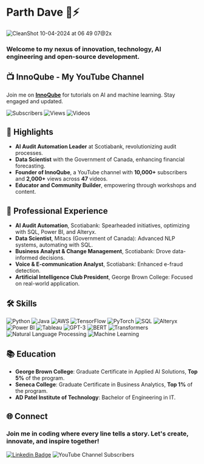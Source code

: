 # Parth Dave 🚀⚡

![CleanShot 10-04-2024 at 06 49 07@2x](https://github.com/WHATDOESTHEFOXSAY2U/WHATDOESTHEFOXSAY2U/assets/25818677/7586d539-6da5-4992-b276-f55780b9be9b)


<div align="left">
  
  ### Welcome to my nexus of innovation, technology, AI engineering and open-source development.
</div>

## 📺 InnoQube - My YouTube Channel

Join me on [**InnoQube**](https://www.youtube.com/@InnoQube/) for tutorials on AI and machine learning. Stay engaged and updated.

![Subscribers](https://img.shields.io/badge/Subscribers-10400-blue?style=for-the-badge&logo=YouTube&color=blue)
![Views](https://img.shields.io/badge/Views-131200-important?style=for-the-badge&logo=YouTube&color=orange)
![Videos](https://img.shields.io/badge/Videos-71-red?style=for-the-badge&logo=YouTube&color=red)

## 🌟 Highlights

- **AI Audit Automation Leader** at Scotiabank, revolutionizing audit processes.
- **Data Scientist** with the Government of Canada, enhancing financial forecasting.
- **Founder of InnoQube**, a YouTube channel with **10,000+** subscribers and **2,000+** views across **47** videos.
- **Educator and Community Builder**, empowering through workshops and content.

## 💼 Professional Experience

- **AI Audit Automation**, Scotiabank: Spearheaded initiatives, optimizing with SQL, Power BI, and Alteryx.
- **Data Scientist**, Mitacs (Government of Canada): Advanced NLP systems, automating with SQL.
- **Business Analyst & Change Management**, Scotiabank: Drove data-informed decisions.
- **Voice & E-communication Analyst**, Scotiabank: Enhanced e-fraud detection.
- **Artificial Intelligence Club President**, George Brown College: Focused on real-world application.

## 🛠️ Skills

![Python](https://img.shields.io/badge/Python-3776AB?style=for-the-badge&logo=python&logoColor=white)
![Java](https://img.shields.io/badge/Java-007396?style=for-the-badge&logo=java&logoColor=white)
![AWS](https://img.shields.io/badge/AWS-232F3E?style=for-the-badge&logo=amazon-aws&logoColor=white)
![TensorFlow](https://img.shields.io/badge/TensorFlow-FF6F00?style=for-the-badge&logo=TensorFlow&logoColor=white)
![PyTorch](https://img.shields.io/badge/PyTorch-EE4C2C?style=for-the-badge&logo=PyTorch&logoColor=white)
![SQL](https://img.shields.io/badge/SQL-4479A1?style=for-the-badge&logo=MySQL&logoColor=white)
![Alteryx](https://img.shields.io/badge/Alteryx-FF7F00?style=for-the-badge&logo=Alteryx&logoColor=white)
![Power BI](https://img.shields.io/badge/Power_BI-F2C811?style=for-the-badge&logo=PowerBI&logoColor=black)
![Tableau](https://img.shields.io/badge/Tableau-E97627?style=for-the-badge&logo=Tableau&logoColor=white)
![GPT-3](https://img.shields.io/badge/GPT--3-000000?style=for-the-badge&logo=OpenAI&logoColor=white)
![BERT](https://img.shields.io/badge/BERT-FF4B4B?style=for-the-badge&logo=Google&logoColor=white)
![Transformers](https://img.shields.io/badge/Transformers-FF9A00?style=for-the-badge&logo=huggingface&logoColor=white)
![Natural Language Processing](https://img.shields.io/badge/NLP-31A8FF?style=for-the-badge&logo=NLTK&logoColor=white)
![Machine Learning](https://img.shields.io/badge/Machine_Learning-0769AD?style=for-the-badge&logo=SciKit-Learn&logoColor=white)


## 📚 Education

- **George Brown College**: Graduate Certificate in Applied AI Solutions, **Top 5%** of the program.
- **Seneca College**: Graduate Certificate in Business Analytics, **Top 1%** of the program.
- **AD Patel Institute of Technology**: Bachelor of Engineering in IT.


## 🌐 Connect
  
  ### Join me in coding where every line tells a story. Let's create, innovate, and inspire together!
  [![Linkedin Badge](https://img.shields.io/badge/-Parth_Dave-0077B5?style=for-the-badge&logo=Linkedin&logoColor=white)](https://www.linkedin.com/in/parthdave98/)
  ![YouTube Channel Subscribers](https://img.shields.io/youtube/channel/subscribers/UCjf4X2qXcTHa7KoN3m7VKCg?style=for-the-badge&logo=YouTube&logoColor=white&color=red)
  
</div> 
